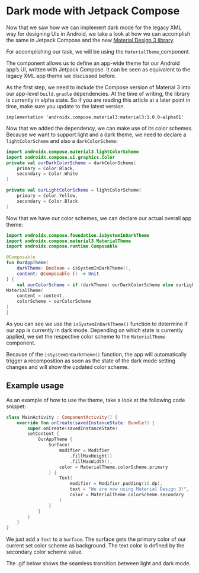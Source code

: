# Dark mode with Jetpack Compose

Now that we saw how we can implement dark mode for the legacy XML way for designing UIs in Android, we take a look at how we can accomplish the same in Jetpack Compose and the new [Material Design 3 library](https://m3.material.io/).

For accomplishing our task, we will be using the `MaterialTheme`[ ](https://developer.android.com/reference/kotlin/androidx/compose/material3/package-summary#materialtheme)component.

The component allows us to define an app-wide theme for our Android app’s UI, written with Jetpack Compose. It can be seen as equivalent to the legacy XML app theme we discussed before.

As the first step, we need to include the Compose version of Material 3 into our app-level `build.gradle` dependencies. At the time of writing, the library is currently in alpha state. So if you are reading this article at a later point in time, make sure you update to the latest version.

`implementation 'androidx.compose.material3:material3:1.0.0-alpha01'`

Now that we added the dependency, we can make use of its color schemes. Because we want to support light and a dark theme, we need to declare a `lightColorScheme` and also a `darkColorScheme`:

```kotlin
import androidx.compose.material3.lightColorScheme
import androidx.compose.ui.graphics.Color
private val ourDarkColorScheme = darkColorScheme(
    primary = Color.Black,
    secondary = Color.White
)

private val ourLightColorScheme = lightColorScheme(
    primary = Color.Yellow,
    secondary = Color.Black
)
```

Now that we have our color schemes, we can declare our actual overall app theme:

```kotlin
import androidx.compose.foundation.isSystemInDarkTheme
import androidx.compose.material3.MaterialTheme
import androidx.compose.runtime.Composable

@Composable
fun OurAppTheme(
    darkTheme: Boolean = isSystemInDarkTheme(),
    content: @Composable () -> Unit
) {
    val ourColorScheme = if (darkTheme) ourDarkColorScheme else ourLightColorScheme
MaterialTheme(
    content = content,
    colorScheme = ourColorScheme
)
}
```
As you can see we use the `isSystemInDarkTheme()` function to determine if our app is currently in dark mode. Depending on which state is currently applied, we set the respective color scheme to the `MaterialTheme` component.

Because of the `isSystemInDarkTheme()` function, the app will automatically trigger a recomposition as soon as the state of the dark mode setting changes and will show the updated color scheme.

## Example usage

As an example of how to use the theme, take a look at the following code snippet:

```kotlin
class MainActivity : ComponentActivity() {
    override fun onCreate(savedInstanceState: Bundle?) {
        super.onCreate(savedInstanceState)
        setContent {
            OurAppTheme {
                Surface(
                    modifier = Modifier
                        .fillMaxHeight()
                        .fillMaxWidth(),
                    color = MaterialTheme.colorScheme.primary
                ) {
                    Text(
                        modifier = Modifier.padding(16.dp),
                        text = "We are now using Material Design 3!",
                        color = MaterialTheme.colorScheme.secondary
                    )
                }
            }
        }
    }
}
```

We just add a `Text` to a `Surface`. The surface gets the primary color of our current set color scheme as background. The text color is defined by the secondary color scheme value.

The .gif below shows the seamless transition between light and dark mode.